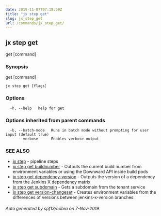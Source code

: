 ```yaml
---
date: 2019-11-07T07:18:59Z
title: "jx step get"
slug: jx_step_get
url: /commands/jx_step_get/
---
```

## jx step get

get [command]

### Synopsis

get [command]

```
jx step get [flags]
```

### Options

```
  -h, --help   help for get
```

### Options inherited from parent commands

```
  -b, --batch-mode   Runs in batch mode without prompting for user input (default true)
      --verbose      Enables verbose output
```

### SEE ALSO

* [jx step](/commands/jx_step/)	 - pipeline steps
* [jx step get buildnumber](/commands/jx_step_get_buildnumber/)	 - Outputs the current build number from environment variables or using the Downward API inside build pods
* [jx step get dependency-version](/commands/jx_step_get_dependency-version/)	 - Outputs the version of a dependency from the Jenkins X dependency matrix
* [jx step get subdomain](/commands/jx_step_get_subdomain/)	 - Gets a subdomain from the tenant service
* [jx step get version-changeset](/commands/jx_step_get_version-changeset/)	 - Creates environment variables from the differences of versions between jenkins-x-version branches

###### Auto generated by spf13/cobra on 7-Nov-2019
